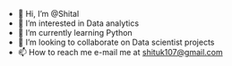 - 👋 Hi, I’m @Shital
- 👀 I’m interested in Data analytics 
- 🌱 I’m currently learning Python 
- 💞️ I’m looking to collaborate on Data scientist projects
- 📫 How to reach me e-mail me at shituk107@gmail.com

<!---
Shital105/Shital105 is a ✨ special ✨ repository because its `README.md` (this file) appears on your GitHub profile.
You can click the Preview link to take a look at your changes.
--->
